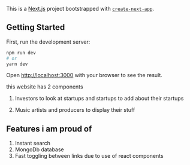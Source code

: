 This is a [Next.js](https://nextjs.org/) project bootstrapped with [`create-next-app`](https://github.com/vercel/next.js/tree/canary/packages/create-next-app).

## Getting Started

First, run the development server:

```bash
npm run dev
# or
yarn dev
```

Open [http://localhost:3000](http://localhost:3000) with your browser to see the result.

this website has 2 components

1) Investors to look at startups and startups to add about their startups

2) Music artists and producers to display their stuff

## Features i am proud of

1) Instant search
2) MongoDb database
3) Fast toggling between links due to use of react components

